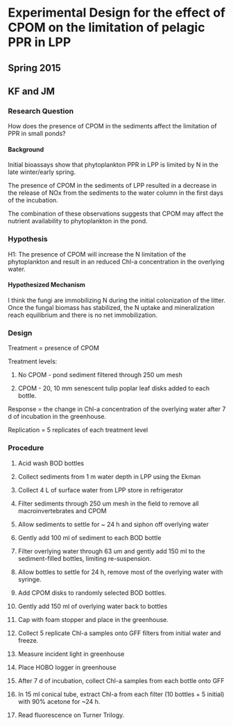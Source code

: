 # Experimental Design for the effect of CPOM on the limitation of pelagic PPR in LPP

## Spring 2015

## KF and JM

### Research Question

How does the presence of CPOM in the sediments affect the limitation of PPR in small ponds?

#### Background

Initial bioassays show that phytoplankton PPR in LPP is limited by N in the late winter/early spring.

The presence of CPOM in the sediments of LPP resulted in a decrease in the release of NOx from the sediments to the water column in the first days of the incubation.

The combination of these observations suggests that CPOM may affect the nutrient availability to phytoplankton in the pond.

### Hypothesis

H1: The presence of CPOM will increase the N limitation of the phytoplankton and result in an reduced Chl-a concentration in the overlying water.

#### Hypothesized Mechanism

I think the fungi are immobilizing N during the initial colonization of the litter. Once the fungal biomass has stabilized, the N uptake and mineralization reach equilibrium and there is no net immobilization.

### Design

Treatment = presence of CPOM

Treatment levels:

1. No CPOM - pond sediment filtered through 250 um mesh

2. CPOM - 20, 10 mm senescent tulip poplar leaf disks added to each bottle.

Response = the change in Chl-a concentration of the overlying water after 7 d of incubation in the greenhouse.

Replication = 5 replicates of each treatment level 

### Procedure

1. Acid wash BOD bottles 

2. Collect sediments from 1 m water depth in LPP using the Ekman

3. Collect 4 L of surface water from LPP store in refrigerator

4. Filter sediments through 250 um mesh in the field to remove all macroinvertebrates and CPOM

5. Allow sediments to settle for ~ 24 h and siphon off overlying water

6. Gently add 100 ml of sediment to each BOD bottle

7. Filter overlying water through 63 um and gently add 150 ml to the sediment-filled bottles, limiting re-suspension.

8. Allow bottles to settle for 24 h, remove most of the overlying water with syringe.

9. Add CPOM disks to randomly selected BOD bottles.

10. Gently add 150 ml of overlying water back to bottles

11. Cap with foam stopper and place in the greenhouse. 

12. Collect 5 replicate Chl-a samples onto GFF filters from initial water and freeze.

13. Measure incident light in greenhouse

14. Place HOBO logger in greenhouse

15. After 7 d of incubation, collect Chl-a samples from each bottle onto GFF

16. In 15 ml conical tube, extract Chl-a from each filter (10 bottles + 5 initial) with 90% acetone for ~24 h.

17. Read fluorescence on Turner Trilogy. 

